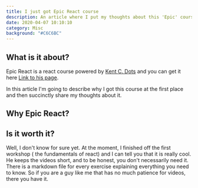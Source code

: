 ```yaml
---
title: I just got Epic React course
description: An article where I put my thoughts about this 'Epic' course.
date: 2020-04-07 10:10:10
category: Misc
background: "#C6C6BC"
---
```


## What is it about?

Epic React is a react course powered by [Kent C. Dots](https://twitter.com/kentcdodds) and you can get it here [Link to his page](https://epicreact.dev/).

In this article I'm going to describe why I got this course at the first place and then succinctly share my thoughts about it.

## Why Epic React?

## Is it worth it?

Well, I don't know for sure yet. At the moment, I finished off the first workshop ( the fundamentals of react) and I can tell you that it is really cool. He keeps the videos short, and to be honest, you don't necessarily need it. There is a markdown file for every exercise explaining everything you need to know. So if you are a guy like me that has no much patience for videos, there you have it.
